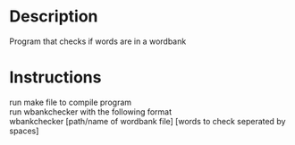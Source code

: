 # Description
Program that checks if words are in a wordbank
# Instructions
run make file to compile program<br/>
run wbankchecker with the following format<br/>
wbankchecker [path/name of wordbank file] [words to check seperated by spaces]
